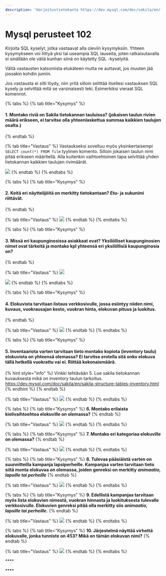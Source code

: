```yaml
---
description: 'Harjoitustietokanta https://dev.mysql.com/doc/sakila/en/'
---
```


# Mysql perusteet 102

Kirjoita SQL kyselyt, jotka vastaavat alla oleviin kysymyksiin. Yhteen kysymykseen voi liittyä yksi tai useampia SQL lauseita, joten ratkaisutavalla ei sinällään ole väliä kunhan siinä on käytetty SQL -kyselyitä.

Vältä vastausten katsomista etukäteen mutta ne auttavat, jos muuten jää jossakin kohdin jumiin.

Jos vastausta ei silti löydy, niin yritä silloin selittää itsellesi vastauksen SQL kysely ja selvittää mitä se varsinaisesti teki. Esimerkiksi vieraat SQL komennot.

{% tabs %}
{% tab title="Kysymys" %}
#### 1. Montako riviä on Sakila tietokannan tauluissa? \(jokaisen taulun rivien määrä erikseen, ei tarvitse olla yhteenlaskettua summaa kaikkien taulujen osalta.\)
{% endtab %}

{% tab title="Vastaus" %}
Vastaukseksi soveltuu myös yksinkertaisempi `SELECT count(*) FROM film` tyylinen komento. Silloin jokaisen taulun nimi pitää erikseen määritellä. Alla kuitenkin vaihtoehtoinen tapa selvittää yhden tietokannan kaikkien taulujen rivimäärät.

![](../../.gitbook/assets/screenshot-2020-08-24-at-15.57.33.png)
{% endtab %}
{% endtabs %}

{% tabs %}
{% tab title="Kysymys" %}
#### 2. Keitä eri näyttelijöitä on merkitty tietokantaan? Etu- ja sukunimi riittävät.
{% endtab %}

{% tab title="Vastaus" %}
![](../../.gitbook/assets/screenshot-2020-08-24-at-16.03.10.png)
{% endtab %}
{% endtabs %}

{% tabs %}
{% tab title="Kysymys" %}
#### 3. Missä eri kaupunginosissa asiakkaat ovat? Yksilölliset kaupunginosien nimet ovat tärkeitä ja montako kpl yhteensä eri yksilöllisiä kaupunginosia on? 
{% endtab %}

{% tab title="Vastaus" %}
![](../../.gitbook/assets/screenshot-2020-08-24-at-16.05.14.png)

![](../../.gitbook/assets/screenshot-2020-08-24-at-16.05.34.png)
{% endtab %}
{% endtabs %}

{% tabs %}
{% tab title="Kysymys" %}
#### 4. Elokuvista tarvitaan listaus verkkosivulle, jossa esiintyy niiden nimi, kuvaus, vuokrausajan kesto, vuokran hinta, elokuvan pituus ja luokitus.
{% endtab %}

{% tab title="Vastaus" %}
![](../../.gitbook/assets/screenshot-2020-08-24-at-16.07.04.png)
{% endtab %}
{% endtabs %}

{% tabs %}
{% tab title="Kysymys" %}


#### **5. Inventaariota varten tarvitaan tieto montako kopiota \(inventory taulu\) elokuvista on yhteensä olemassa? Ei tarvitse erotella sitä onko elokuva tällä hetkellä vuokrattu vai ei. Riittää kokonaismäärä.**

{% hint style="info" %}
Vinkki tehtävään 5. Lue sakila tietokannan kuvauksesta mikä on inventory taulun tarkoitus. https://dev.mysql.com/doc/sakila/en/sakila-structure-tables-inventory.html
{% endhint %}
{% endtab %}

{% tab title="Vastaus" %}
![](../../.gitbook/assets/screenshot-2020-08-24-at-16.08.35.png)
{% endtab %}
{% endtabs %}

{% tabs %}
{% tab title="Kysymys" %}
**6. Montako erilaista kielivaihtoehtoa elokuville on olemassa?**
{% endtab %}

{% tab title="Vastaus" %}
![](../../.gitbook/assets/screenshot-2020-08-24-at-16.09.42.png)
{% endtab %}
{% endtabs %}

{% tabs %}
{% tab title="Kysymys" %}
**7. Montako eri kategoriaa elokuville on olemassa?**
{% endtab %}

{% tab title="Vastaus" %}
![](../../.gitbook/assets/screenshot-2020-08-24-at-16.10.25.png)
{% endtab %}
{% endtabs %}

{% tabs %}
{% tab title="Kysymys" %}
**8. Tulevaa pääsiäistä varten on suunnitteilla kampanja lapsiperheille. Kampanjaa varten tarvitaan tieto siitä monta elokuvaa on olemassa, joiden genreksi on merkitty** _**animaatio, lapsille tai perheille**_
{% endtab %}

{% tab title="Vastaus" %}
![](../../.gitbook/assets/screenshot-2020-08-24-at-16.13.06.png)
{% endtab %}
{% endtabs %}

{% tabs %}
{% tab title="Kysymys" %}
**9. Edellistä kampanjaa tarvitaan myös lista elokuvien nimestä, vuokran hinnasta ja luokituksesta tulevalle verkkosivulle. Elokuvien genreksi pitää olla merkitty siis** _**animaatio, lapsille tai perheille.**_
{% endtab %}

{% tab title="Vastaus" %}
![](../../.gitbook/assets/screenshot-2020-08-24-at-16.13.56.png)
{% endtab %}
{% endtabs %}

{% tabs %}
{% tab title="Kysymys" %}
**10. Järjestelmä näyttää virhettä elokuvalle, jonka tunniste on 453? Mikä on tämän elokuvan nimi?**
{% endtab %}

{% tab title="Vastaus" %}
![](../../.gitbook/assets/screenshot-2020-08-24-at-16.14.38.png)
{% endtab %}
{% endtabs %}

\*\*\*\*

\*\*\*\*

